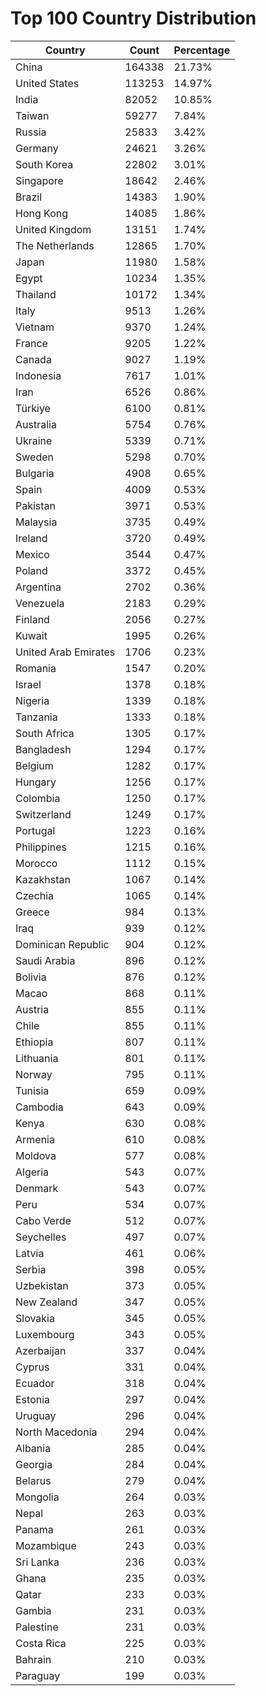# Top 100 Country Distribution
| Country | Count | Percentage |
|----|----|----|
| China | 164338 | 21.73% |
| United States | 113253 | 14.97% |
| India | 82052 | 10.85% |
| Taiwan | 59277 | 7.84% |
| Russia | 25833 | 3.42% |
| Germany | 24621 | 3.26% |
| South Korea | 22802 | 3.01% |
| Singapore | 18642 | 2.46% |
| Brazil | 14383 | 1.90% |
| Hong Kong | 14085 | 1.86% |
| United Kingdom | 13151 | 1.74% |
| The Netherlands | 12865 | 1.70% |
| Japan | 11980 | 1.58% |
| Egypt | 10234 | 1.35% |
| Thailand | 10172 | 1.34% |
| Italy | 9513 | 1.26% |
| Vietnam | 9370 | 1.24% |
| France | 9205 | 1.22% |
| Canada | 9027 | 1.19% |
| Indonesia | 7617 | 1.01% |
| Iran | 6526 | 0.86% |
| Türkiye | 6100 | 0.81% |
| Australia | 5754 | 0.76% |
| Ukraine | 5339 | 0.71% |
| Sweden | 5298 | 0.70% |
| Bulgaria | 4908 | 0.65% |
| Spain | 4009 | 0.53% |
| Pakistan | 3971 | 0.53% |
| Malaysia | 3735 | 0.49% |
| Ireland | 3720 | 0.49% |
| Mexico | 3544 | 0.47% |
| Poland | 3372 | 0.45% |
| Argentina | 2702 | 0.36% |
| Venezuela | 2183 | 0.29% |
| Finland | 2056 | 0.27% |
| Kuwait | 1995 | 0.26% |
| United Arab Emirates | 1706 | 0.23% |
| Romania | 1547 | 0.20% |
| Israel | 1378 | 0.18% |
| Nigeria | 1339 | 0.18% |
| Tanzania | 1333 | 0.18% |
| South Africa | 1305 | 0.17% |
| Bangladesh | 1294 | 0.17% |
| Belgium | 1282 | 0.17% |
| Hungary | 1256 | 0.17% |
| Colombia | 1250 | 0.17% |
| Switzerland | 1249 | 0.17% |
| Portugal | 1223 | 0.16% |
| Philippines | 1215 | 0.16% |
| Morocco | 1112 | 0.15% |
| Kazakhstan | 1067 | 0.14% |
| Czechia | 1065 | 0.14% |
| Greece | 984 | 0.13% |
| Iraq | 939 | 0.12% |
| Dominican Republic | 904 | 0.12% |
| Saudi Arabia | 896 | 0.12% |
| Bolivia | 876 | 0.12% |
| Macao | 868 | 0.11% |
| Austria | 855 | 0.11% |
| Chile | 855 | 0.11% |
| Ethiopia | 807 | 0.11% |
| Lithuania | 801 | 0.11% |
| Norway | 795 | 0.11% |
| Tunisia | 659 | 0.09% |
| Cambodia | 643 | 0.09% |
| Kenya | 630 | 0.08% |
| Armenia | 610 | 0.08% |
| Moldova | 577 | 0.08% |
| Algeria | 543 | 0.07% |
| Denmark | 543 | 0.07% |
| Peru | 534 | 0.07% |
| Cabo Verde | 512 | 0.07% |
| Seychelles | 497 | 0.07% |
| Latvia | 461 | 0.06% |
| Serbia | 398 | 0.05% |
| Uzbekistan | 373 | 0.05% |
| New Zealand | 347 | 0.05% |
| Slovakia | 345 | 0.05% |
| Luxembourg | 343 | 0.05% |
| Azerbaijan | 337 | 0.04% |
| Cyprus | 331 | 0.04% |
| Ecuador | 318 | 0.04% |
| Estonia | 297 | 0.04% |
| Uruguay | 296 | 0.04% |
| North Macedonia | 294 | 0.04% |
| Albania | 285 | 0.04% |
| Georgia | 284 | 0.04% |
| Belarus | 279 | 0.04% |
| Mongolia | 264 | 0.03% |
| Nepal | 263 | 0.03% |
| Panama | 261 | 0.03% |
| Mozambique | 243 | 0.03% |
| Sri Lanka | 236 | 0.03% |
| Ghana | 235 | 0.03% |
| Qatar | 233 | 0.03% |
| Gambia | 231 | 0.03% |
| Palestine | 231 | 0.03% |
| Costa Rica | 225 | 0.03% |
| Bahrain | 210 | 0.03% |
| Paraguay | 199 | 0.03% |
